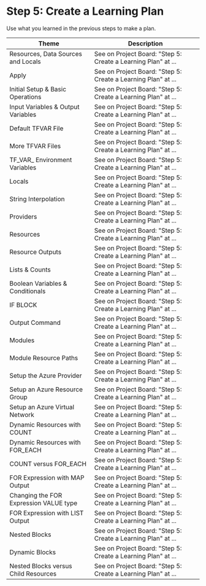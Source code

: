 # Step 5: Create a Learning Plan

Use what you learned in the previous steps to make a plan.

| Theme | Description |
| -- | -- |
| Resources, Data Sources and Locals | See on Project Board: "Step 5: Create a Learning Plan" at ... |
| Apply | See on Project Board: "Step 5: Create a Learning Plan" at ... |
| Initial Setup & Basic Operations | See on Project Board: "Step 5: Create a Learning Plan" at ... |
| Input Variables & Output Variables | See on Project Board: "Step 5: Create a Learning Plan" at ... |
| Default TFVAR File | See on Project Board: "Step 5: Create a Learning Plan" at ... |
| More TFVAR Files | See on Project Board: "Step 5: Create a Learning Plan" at ... |
| TF_VAR_ Environment Variables | See on Project Board: "Step 5: Create a Learning Plan" at ... |
| Locals | See on Project Board: "Step 5: Create a Learning Plan" at ... |
| String Interpolation | See on Project Board: "Step 5: Create a Learning Plan" at ... |
| Providers | See on Project Board: "Step 5: Create a Learning Plan" at ... |
| Resources | See on Project Board: "Step 5: Create a Learning Plan" at ... |
| Resource Outputs | See on Project Board: "Step 5: Create a Learning Plan" at ... |
| Lists & Counts | See on Project Board: "Step 5: Create a Learning Plan" at ... |
| Boolean Variables & Conditionals | See on Project Board: "Step 5: Create a Learning Plan" at ... |
| IF BLOCK | See on Project Board: "Step 5: Create a Learning Plan" at ... |
| Output Command | See on Project Board: "Step 5: Create a Learning Plan" at ... |
| Modules | See on Project Board: "Step 5: Create a Learning Plan" at ... |
| Module Resource Paths | See on Project Board: "Step 5: Create a Learning Plan" at ... |
| Setup the Azure Provider | See on Project Board: "Step 5: Create a Learning Plan" at ... |
| Setup an Azure Resource Group | See on Project Board: "Step 5: Create a Learning Plan" at ... |
| Setup an Azure Virtual Network | See on Project Board: "Step 5: Create a Learning Plan" at ... |
| Dynamic Resources with COUNT | See on Project Board: "Step 5: Create a Learning Plan" at ... |
| Dynamic Resources with FOR_EACH | See on Project Board: "Step 5: Create a Learning Plan" at ... |
| COUNT versus FOR_EACH | See on Project Board: "Step 5: Create a Learning Plan" at ... |
| FOR Expression with MAP Output | See on Project Board: "Step 5: Create a Learning Plan" at ... |
| Changing the FOR Expression VALUE type | See on Project Board: "Step 5: Create a Learning Plan" at ... |
| FOR Expression with LIST Output | See on Project Board: "Step 5: Create a Learning Plan" at ... |
| Nested Blocks | See on Project Board: "Step 5: Create a Learning Plan" at ... |
| Dynamic Blocks | See on Project Board: "Step 5: Create a Learning Plan" at ... |
| Nested Blocks versus Child Resources | See on Project Board: "Step 5: Create a Learning Plan" at ... |
